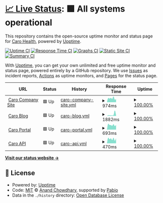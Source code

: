 # [📈 Live Status](https://caro-health.github.io/upptime): <!--live status--> **🟩 All systems operational**

This repository contains the open-source uptime monitor and status page for [Caro Health](https://www.caro.health/), powered by [Upptime](https://github.com/upptime/upptime).

[![Uptime CI](https://github.com/caro-health/upptime/workflows/Uptime%20CI/badge.svg)](https://github.com/caro-health/upptime/actions?query=workflow%3A%22Uptime+CI%22)
[![Response Time CI](https://github.com/caro-health/upptime/workflows/Response%20Time%20CI/badge.svg)](https://github.com/caro-health/upptime/actions?query=workflow%3A%22Response+Time+CI%22)
[![Graphs CI](https://github.com/caro-health/upptime/workflows/Graphs%20CI/badge.svg)](https://github.com/caro-health/upptime/actions?query=workflow%3A%22Graphs+CI%22)
[![Static Site CI](https://github.com/caro-health/upptime/workflows/Static%20Site%20CI/badge.svg)](https://github.com/caro-health/upptime/actions?query=workflow%3A%22Static+Site+CI%22)
[![Summary CI](https://github.com/caro-health/upptime/workflows/Summary%20CI/badge.svg)](https://github.com/caro-health/upptime/actions?query=workflow%3A%22Summary+CI%22)

With [Upptime](https://upptime.js.org), you can get your own unlimited and free uptime monitor and status page, powered entirely by a GitHub repository. We use [Issues](https://github.com/caro-health/upptime/issues) as incident reports, [Actions](https://github.com/caro-health/upptime/actions) as uptime monitors, and [Pages](https://caro-health.github.io/upptime) for the status page.

<!--start: status pages-->
<!-- This summary is generated by Upptime (https://github.com/upptime/upptime) -->
<!-- Do not edit this manually, your changes will be overwritten -->
<!-- prettier-ignore -->
| URL | Status | History | Response Time | Uptime |
| --- | ------ | ------- | ------------- | ------ |
| <img alt="" src="https://icons.duckduckgo.com/ip3/caro.health.ico" height="13"> [Caro Company Site](https://caro.health) | 🟩 Up | [caro-company-site.yml](https://github.com/caro-health/upptime/commits/HEAD/history/caro-company-site.yml) | <details><summary><img alt="Response time graph" src="./graphs/caro-company-site/response-time-week.png" height="20"> 974ms</summary><br><a href="https://caro-health.github.io/upptime/history/caro-company-site"><img alt="Response time 839" src="https://img.shields.io/endpoint?url=https%3A%2F%2Fraw.githubusercontent.com%2Fcaro-health%2Fupptime%2FHEAD%2Fapi%2Fcaro-company-site%2Fresponse-time.json"></a><br><a href="https://caro-health.github.io/upptime/history/caro-company-site"><img alt="24-hour response time 990" src="https://img.shields.io/endpoint?url=https%3A%2F%2Fraw.githubusercontent.com%2Fcaro-health%2Fupptime%2FHEAD%2Fapi%2Fcaro-company-site%2Fresponse-time-day.json"></a><br><a href="https://caro-health.github.io/upptime/history/caro-company-site"><img alt="7-day response time 974" src="https://img.shields.io/endpoint?url=https%3A%2F%2Fraw.githubusercontent.com%2Fcaro-health%2Fupptime%2FHEAD%2Fapi%2Fcaro-company-site%2Fresponse-time-week.json"></a><br><a href="https://caro-health.github.io/upptime/history/caro-company-site"><img alt="30-day response time 922" src="https://img.shields.io/endpoint?url=https%3A%2F%2Fraw.githubusercontent.com%2Fcaro-health%2Fupptime%2FHEAD%2Fapi%2Fcaro-company-site%2Fresponse-time-month.json"></a><br><a href="https://caro-health.github.io/upptime/history/caro-company-site"><img alt="1-year response time 839" src="https://img.shields.io/endpoint?url=https%3A%2F%2Fraw.githubusercontent.com%2Fcaro-health%2Fupptime%2FHEAD%2Fapi%2Fcaro-company-site%2Fresponse-time-year.json"></a></details> | <details><summary><a href="https://caro-health.github.io/upptime/history/caro-company-site">100.00%</a></summary><a href="https://caro-health.github.io/upptime/history/caro-company-site"><img alt="All-time uptime 99.75%" src="https://img.shields.io/endpoint?url=https%3A%2F%2Fraw.githubusercontent.com%2Fcaro-health%2Fupptime%2FHEAD%2Fapi%2Fcaro-company-site%2Fuptime.json"></a><br><a href="https://caro-health.github.io/upptime/history/caro-company-site"><img alt="24-hour uptime 100.00%" src="https://img.shields.io/endpoint?url=https%3A%2F%2Fraw.githubusercontent.com%2Fcaro-health%2Fupptime%2FHEAD%2Fapi%2Fcaro-company-site%2Fuptime-day.json"></a><br><a href="https://caro-health.github.io/upptime/history/caro-company-site"><img alt="7-day uptime 100.00%" src="https://img.shields.io/endpoint?url=https%3A%2F%2Fraw.githubusercontent.com%2Fcaro-health%2Fupptime%2FHEAD%2Fapi%2Fcaro-company-site%2Fuptime-week.json"></a><br><a href="https://caro-health.github.io/upptime/history/caro-company-site"><img alt="30-day uptime 100.00%" src="https://img.shields.io/endpoint?url=https%3A%2F%2Fraw.githubusercontent.com%2Fcaro-health%2Fupptime%2FHEAD%2Fapi%2Fcaro-company-site%2Fuptime-month.json"></a><br><a href="https://caro-health.github.io/upptime/history/caro-company-site"><img alt="1-year uptime 99.75%" src="https://img.shields.io/endpoint?url=https%3A%2F%2Fraw.githubusercontent.com%2Fcaro-health%2Fupptime%2FHEAD%2Fapi%2Fcaro-company-site%2Fuptime-year.json"></a></details>
| <img alt="" src="https://icons.duckduckgo.com/ip3/blog.caro.health.ico" height="13"> [Caro Blog](https://blog.caro.health) | 🟩 Up | [caro-blog.yml](https://github.com/caro-health/upptime/commits/HEAD/history/caro-blog.yml) | <details><summary><img alt="Response time graph" src="./graphs/caro-blog/response-time-week.png" height="20"> 1882ms</summary><br><a href="https://caro-health.github.io/upptime/history/caro-blog"><img alt="Response time 512" src="https://img.shields.io/endpoint?url=https%3A%2F%2Fraw.githubusercontent.com%2Fcaro-health%2Fupptime%2FHEAD%2Fapi%2Fcaro-blog%2Fresponse-time.json"></a><br><a href="https://caro-health.github.io/upptime/history/caro-blog"><img alt="24-hour response time 5151" src="https://img.shields.io/endpoint?url=https%3A%2F%2Fraw.githubusercontent.com%2Fcaro-health%2Fupptime%2FHEAD%2Fapi%2Fcaro-blog%2Fresponse-time-day.json"></a><br><a href="https://caro-health.github.io/upptime/history/caro-blog"><img alt="7-day response time 1882" src="https://img.shields.io/endpoint?url=https%3A%2F%2Fraw.githubusercontent.com%2Fcaro-health%2Fupptime%2FHEAD%2Fapi%2Fcaro-blog%2Fresponse-time-week.json"></a><br><a href="https://caro-health.github.io/upptime/history/caro-blog"><img alt="30-day response time 828" src="https://img.shields.io/endpoint?url=https%3A%2F%2Fraw.githubusercontent.com%2Fcaro-health%2Fupptime%2FHEAD%2Fapi%2Fcaro-blog%2Fresponse-time-month.json"></a><br><a href="https://caro-health.github.io/upptime/history/caro-blog"><img alt="1-year response time 512" src="https://img.shields.io/endpoint?url=https%3A%2F%2Fraw.githubusercontent.com%2Fcaro-health%2Fupptime%2FHEAD%2Fapi%2Fcaro-blog%2Fresponse-time-year.json"></a></details> | <details><summary><a href="https://caro-health.github.io/upptime/history/caro-blog">100.00%</a></summary><a href="https://caro-health.github.io/upptime/history/caro-blog"><img alt="All-time uptime 100.00%" src="https://img.shields.io/endpoint?url=https%3A%2F%2Fraw.githubusercontent.com%2Fcaro-health%2Fupptime%2FHEAD%2Fapi%2Fcaro-blog%2Fuptime.json"></a><br><a href="https://caro-health.github.io/upptime/history/caro-blog"><img alt="24-hour uptime 100.00%" src="https://img.shields.io/endpoint?url=https%3A%2F%2Fraw.githubusercontent.com%2Fcaro-health%2Fupptime%2FHEAD%2Fapi%2Fcaro-blog%2Fuptime-day.json"></a><br><a href="https://caro-health.github.io/upptime/history/caro-blog"><img alt="7-day uptime 100.00%" src="https://img.shields.io/endpoint?url=https%3A%2F%2Fraw.githubusercontent.com%2Fcaro-health%2Fupptime%2FHEAD%2Fapi%2Fcaro-blog%2Fuptime-week.json"></a><br><a href="https://caro-health.github.io/upptime/history/caro-blog"><img alt="30-day uptime 100.00%" src="https://img.shields.io/endpoint?url=https%3A%2F%2Fraw.githubusercontent.com%2Fcaro-health%2Fupptime%2FHEAD%2Fapi%2Fcaro-blog%2Fuptime-month.json"></a><br><a href="https://caro-health.github.io/upptime/history/caro-blog"><img alt="1-year uptime 100.00%" src="https://img.shields.io/endpoint?url=https%3A%2F%2Fraw.githubusercontent.com%2Fcaro-health%2Fupptime%2FHEAD%2Fapi%2Fcaro-blog%2Fuptime-year.json"></a></details>
| <img alt="" src="https://icons.duckduckgo.com/ip3/caroclinic.caro.health.ico" height="13"> [Caro Portal](https://caroclinic.caro.health) | 🟩 Up | [caro-portal.yml](https://github.com/caro-health/upptime/commits/HEAD/history/caro-portal.yml) | <details><summary><img alt="Response time graph" src="./graphs/caro-portal/response-time-week.png" height="20"> 693ms</summary><br><a href="https://caro-health.github.io/upptime/history/caro-portal"><img alt="Response time 680" src="https://img.shields.io/endpoint?url=https%3A%2F%2Fraw.githubusercontent.com%2Fcaro-health%2Fupptime%2FHEAD%2Fapi%2Fcaro-portal%2Fresponse-time.json"></a><br><a href="https://caro-health.github.io/upptime/history/caro-portal"><img alt="24-hour response time 984" src="https://img.shields.io/endpoint?url=https%3A%2F%2Fraw.githubusercontent.com%2Fcaro-health%2Fupptime%2FHEAD%2Fapi%2Fcaro-portal%2Fresponse-time-day.json"></a><br><a href="https://caro-health.github.io/upptime/history/caro-portal"><img alt="7-day response time 693" src="https://img.shields.io/endpoint?url=https%3A%2F%2Fraw.githubusercontent.com%2Fcaro-health%2Fupptime%2FHEAD%2Fapi%2Fcaro-portal%2Fresponse-time-week.json"></a><br><a href="https://caro-health.github.io/upptime/history/caro-portal"><img alt="30-day response time 713" src="https://img.shields.io/endpoint?url=https%3A%2F%2Fraw.githubusercontent.com%2Fcaro-health%2Fupptime%2FHEAD%2Fapi%2Fcaro-portal%2Fresponse-time-month.json"></a><br><a href="https://caro-health.github.io/upptime/history/caro-portal"><img alt="1-year response time 680" src="https://img.shields.io/endpoint?url=https%3A%2F%2Fraw.githubusercontent.com%2Fcaro-health%2Fupptime%2FHEAD%2Fapi%2Fcaro-portal%2Fresponse-time-year.json"></a></details> | <details><summary><a href="https://caro-health.github.io/upptime/history/caro-portal">100.00%</a></summary><a href="https://caro-health.github.io/upptime/history/caro-portal"><img alt="All-time uptime 100.00%" src="https://img.shields.io/endpoint?url=https%3A%2F%2Fraw.githubusercontent.com%2Fcaro-health%2Fupptime%2FHEAD%2Fapi%2Fcaro-portal%2Fuptime.json"></a><br><a href="https://caro-health.github.io/upptime/history/caro-portal"><img alt="24-hour uptime 100.00%" src="https://img.shields.io/endpoint?url=https%3A%2F%2Fraw.githubusercontent.com%2Fcaro-health%2Fupptime%2FHEAD%2Fapi%2Fcaro-portal%2Fuptime-day.json"></a><br><a href="https://caro-health.github.io/upptime/history/caro-portal"><img alt="7-day uptime 100.00%" src="https://img.shields.io/endpoint?url=https%3A%2F%2Fraw.githubusercontent.com%2Fcaro-health%2Fupptime%2FHEAD%2Fapi%2Fcaro-portal%2Fuptime-week.json"></a><br><a href="https://caro-health.github.io/upptime/history/caro-portal"><img alt="30-day uptime 100.00%" src="https://img.shields.io/endpoint?url=https%3A%2F%2Fraw.githubusercontent.com%2Fcaro-health%2Fupptime%2FHEAD%2Fapi%2Fcaro-portal%2Fuptime-month.json"></a><br><a href="https://caro-health.github.io/upptime/history/caro-portal"><img alt="1-year uptime 100.00%" src="https://img.shields.io/endpoint?url=https%3A%2F%2Fraw.githubusercontent.com%2Fcaro-health%2Fupptime%2FHEAD%2Fapi%2Fcaro-portal%2Fuptime-year.json"></a></details>
| <img alt="" src="https://icons.duckduckgo.com/ip3/vjtbsbd4htmgs3z6qtxpmy72z40ddkae.lambda-url.eu-west-1.on.aws.ico" height="13"> [Caro API](https://vjtbsbd4htmgs3z6qtxpmy72z40ddkae.lambda-url.eu-west-1.on.aws/api/status) | 🟩 Up | [caro-api.yml](https://github.com/caro-health/upptime/commits/HEAD/history/caro-api.yml) | <details><summary><img alt="Response time graph" src="./graphs/caro-api/response-time-week.png" height="20"> 470ms</summary><br><a href="https://caro-health.github.io/upptime/history/caro-api"><img alt="Response time 559" src="https://img.shields.io/endpoint?url=https%3A%2F%2Fraw.githubusercontent.com%2Fcaro-health%2Fupptime%2FHEAD%2Fapi%2Fcaro-api%2Fresponse-time.json"></a><br><a href="https://caro-health.github.io/upptime/history/caro-api"><img alt="24-hour response time 426" src="https://img.shields.io/endpoint?url=https%3A%2F%2Fraw.githubusercontent.com%2Fcaro-health%2Fupptime%2FHEAD%2Fapi%2Fcaro-api%2Fresponse-time-day.json"></a><br><a href="https://caro-health.github.io/upptime/history/caro-api"><img alt="7-day response time 470" src="https://img.shields.io/endpoint?url=https%3A%2F%2Fraw.githubusercontent.com%2Fcaro-health%2Fupptime%2FHEAD%2Fapi%2Fcaro-api%2Fresponse-time-week.json"></a><br><a href="https://caro-health.github.io/upptime/history/caro-api"><img alt="30-day response time 482" src="https://img.shields.io/endpoint?url=https%3A%2F%2Fraw.githubusercontent.com%2Fcaro-health%2Fupptime%2FHEAD%2Fapi%2Fcaro-api%2Fresponse-time-month.json"></a><br><a href="https://caro-health.github.io/upptime/history/caro-api"><img alt="1-year response time 559" src="https://img.shields.io/endpoint?url=https%3A%2F%2Fraw.githubusercontent.com%2Fcaro-health%2Fupptime%2FHEAD%2Fapi%2Fcaro-api%2Fresponse-time-year.json"></a></details> | <details><summary><a href="https://caro-health.github.io/upptime/history/caro-api">100.00%</a></summary><a href="https://caro-health.github.io/upptime/history/caro-api"><img alt="All-time uptime 100.00%" src="https://img.shields.io/endpoint?url=https%3A%2F%2Fraw.githubusercontent.com%2Fcaro-health%2Fupptime%2FHEAD%2Fapi%2Fcaro-api%2Fuptime.json"></a><br><a href="https://caro-health.github.io/upptime/history/caro-api"><img alt="24-hour uptime 100.00%" src="https://img.shields.io/endpoint?url=https%3A%2F%2Fraw.githubusercontent.com%2Fcaro-health%2Fupptime%2FHEAD%2Fapi%2Fcaro-api%2Fuptime-day.json"></a><br><a href="https://caro-health.github.io/upptime/history/caro-api"><img alt="7-day uptime 100.00%" src="https://img.shields.io/endpoint?url=https%3A%2F%2Fraw.githubusercontent.com%2Fcaro-health%2Fupptime%2FHEAD%2Fapi%2Fcaro-api%2Fuptime-week.json"></a><br><a href="https://caro-health.github.io/upptime/history/caro-api"><img alt="30-day uptime 100.00%" src="https://img.shields.io/endpoint?url=https%3A%2F%2Fraw.githubusercontent.com%2Fcaro-health%2Fupptime%2FHEAD%2Fapi%2Fcaro-api%2Fuptime-month.json"></a><br><a href="https://caro-health.github.io/upptime/history/caro-api"><img alt="1-year uptime 100.00%" src="https://img.shields.io/endpoint?url=https%3A%2F%2Fraw.githubusercontent.com%2Fcaro-health%2Fupptime%2FHEAD%2Fapi%2Fcaro-api%2Fuptime-year.json"></a></details>

<!--end: status pages-->

[**Visit our status website →**](https://caro-health.github.io/upptime)

## 📄 License

- Powered by: [Upptime](https://github.com/upptime/upptime)
- Code: [MIT](./LICENSE) © [Anand Chowdhary](https://anandchowdhary.com), supported by [Pabio](https://pabio.com)
- Data in the `./history` directory: [Open Database License](https://opendatacommons.org/licenses/odbl/1-0/)
